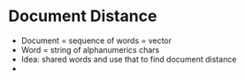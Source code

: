 # Document Distance

- Document = sequence of words = vector
- Word = string of alphanumerics chars
- Idea: shared words and use that to find document distance
- 